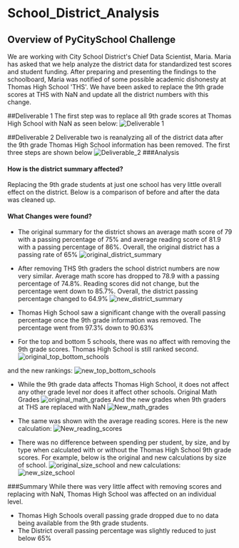 # School_District_Analysis
## Overview of PyCitySchool Challenge

We are working with City School District's Chief Data Scientist, Maria. Maria has asked that we help analyze the district data for standardized test scores and student funding. After preparing and presenting the findings to the schoolboard, Maria was notified of some possible academic dishonesty at Thomas High School 'THS'. We have been asked to replace the 9th grade scores at THS with NaN and update all the district numbers with this change.

##Deliverable 1
  The first step was to replace all 9th grade scores at Thomas High School with NaN as seen below:
  ![Deliverable 1](https://github.com/stacybeauregard/School_District_Analysis/blob/main/Resources/deliverable_1.png)
  
##Deliverable 2
  Deliverable two is reanalyzing all of the district data after the 9th grade Thomas High School information has been removed. The first three steps are shown below
  ![Deliverable_2](https://github.com/stacybeauregard/School_District_Analysis/blob/main/Resources/deliverable_2.png)
###Analysis

#### How is the district summary affected?
  Replacing the 9th grade students at just one school has very little overall effect on the district. Below is a comparison of before and after the data was cleaned up.
  
#### What Changes were found?

* The original summary for the district shows an average math score of 79 with a passing percentage of 75% and average reading score of 81.9 with a passing percentage of 86%. Overall, the original district has a passing rate of 65%
![original_district_summary](https://github.com/stacybeauregard/School_District_Analysis/blob/main/Resources/original_district_summary.png)
* After removing THS 9th graders the school district numbers are now very similar. Average math score has dropped to 78.9 with a passing percentage of 74.8%. Reading scores did not change, but the percentage went down to 85.7%. Overall, the district passing percentage changed to 64.9%
![new_district_summary](https://github.com/stacybeauregard/School_District_Analysis/blob/main/Resources/new_district_summary.png)

* Thomas High School saw a significant change with the overall passing percentage once the 9th grade information was removed. The percentage went from 97.3% down to 90.63%

* For the top and bottom 5 schools, there was no affect with removing the 9th grade scores. Thomas High School is still ranked second.
![original_top_bottom_schools](https://github.com/stacybeauregard/School_District_Analysis/blob/main/Resources/original_top_bottom_schools.png)

and the new rankings:
![new_top_bottom_schools](https://github.com/stacybeauregard/School_District_Analysis/blob/main/Resources/new_top_bottom_schools.png)

* While the 9th grade data affects Thomas High School, it does not affect any other grade level nor does it affect other schools.
Original Math Grades
![original_math_grades](https://github.com/stacybeauregard/School_District_Analysis/blob/main/Resources/original_math_grades.png)
And the new grades when 9th graders at THS are replaced with NaN
![New_math_grades](https://github.com/stacybeauregard/School_District_Analysis/blob/main/Resources/new_math_grades.png)


* The same was shown with the average reading scores. Here is the new calculation:
![New_reading_scores](https://github.com/stacybeauregard/School_District_Analysis/blob/main/Resources/new_reading_scores.png)

* There was no difference between spending per student, by size, and by type when calculated with or without the Thomas High School 9th grade scores. For example, below is the original and new calculations by size of school.
![original_size_school](https://github.com/stacybeauregard/School_District_Analysis/blob/main/Resources/original_size_school.png)
and new calculations:
![new_size_school](https://github.com/stacybeauregard/School_District_Analysis/blob/main/Resources/new_size_school.png)

###Summary
While there was very little affect with removing scores and replacing with NaN, Thomas High School was affected on an individual level.
* Thomas High Schools overall passing grade dropped due to no data being available from the 9th grade students.
* The District overall passing percentage was slightly reduced to just below 65%

